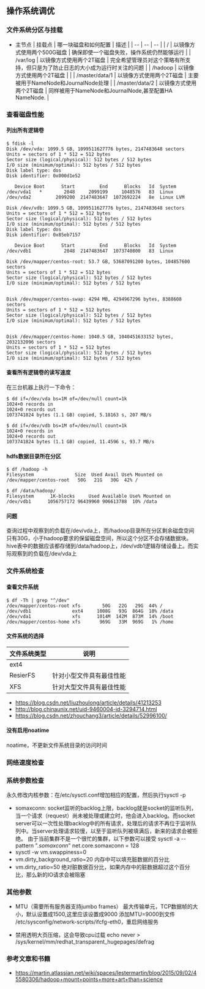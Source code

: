 ## 操作系统调优
### 文件系统分区与挂载
+ 主节点
| 挂载点         | 哪一块磁盘和如何配置       | 描述                                                                           |
| --             | --                         | --                                                                             |
| /              | 以镜像方式使用两个500G磁盘 | 确保即使一个磁盘失败，操作系统仍然能够运行                                     |
| /var/log       | 以镜像方式使用两个2T磁盘   | 完全希望管理员对这个策略有所支持，但只是为了防止日志的大小成为运行时关注的问题 |
| /hadoop        | 以镜像方式使用两个2T磁盘   |                                                                                |
| /master/data/1 | 以镜像方式使用两个2T磁盘   | 主要被用于NameNode和JournalNode处理                                            |
| /master/data/2 | 以镜像方式使用两个2T磁盘   | 同样被用于NameNode和JournalNode,甚至配置HA NameNode.                            |

### 查看磁盘性能
#### 列出所有逻辑卷
```shell
$ fdisk -l
Disk /dev/vda: 1099.5 GB, 1099511627776 bytes, 2147483648 sectors
Units = sectors of 1 * 512 = 512 bytes
Sector size (logical/physical): 512 bytes / 512 bytes
I/O size (minimum/optimal): 512 bytes / 512 bytes
Disk label type: dos
Disk identifier: 0x000d1e52

   Device Boot      Start         End      Blocks   Id  System
/dev/vda1   *        2048     2099199     1048576   83  Linux
/dev/vda2         2099200  2147483647  1072692224   8e  Linux LVM

Disk /dev/vdb: 1099.5 GB, 1099511627776 bytes, 2147483648 sectors
Units = sectors of 1 * 512 = 512 bytes
Sector size (logical/physical): 512 bytes / 512 bytes
I/O size (minimum/optimal): 512 bytes / 512 bytes
Disk label type: dos
Disk identifier: 0x85eb7157

   Device Boot      Start         End      Blocks   Id  System
/dev/vdb1            2048  2147483647  1073740800   83  Linux

Disk /dev/mapper/centos-root: 53.7 GB, 53687091200 bytes, 104857600 sectors
Units = sectors of 1 * 512 = 512 bytes
Sector size (logical/physical): 512 bytes / 512 bytes
I/O size (minimum/optimal): 512 bytes / 512 bytes


Disk /dev/mapper/centos-swap: 4294 MB, 4294967296 bytes, 8388608 sectors
Units = sectors of 1 * 512 = 512 bytes
Sector size (logical/physical): 512 bytes / 512 bytes
I/O size (minimum/optimal): 512 bytes / 512 bytes


Disk /dev/mapper/centos-home: 1040.5 GB, 1040451633152 bytes, 2032132096 sectors
Units = sectors of 1 * 512 = 512 bytes
Sector size (logical/physical): 512 bytes / 512 bytes
I/O size (minimum/optimal): 512 bytes / 512 bytes
```
#### 查看所有逻辑卷的读写速度
在三台机器上执行一下命令：
```shell
$ dd if=/dev/vda bs=1M of=/dev/null count=1k
1024+0 records in
1024+0 records out
1073741824 bytes (1.1 GB) copied, 5.18163 s, 207 MB/s
```
```shell
$ dd if=/dev/vdb bs=1M of=/dev/null count=1k
1024+0 records in
1024+0 records out
1073741824 bytes (1.1 GB) copied, 11.4596 s, 93.7 MB/s
```
#### hdfs数据目录所在分区
```shell 
$ df /hadoop -h
Filesystem               Size  Used Avail Use% Mounted on
/dev/mapper/centos-root   50G   21G   30G  42% /
```

```shell
$ df /data/hadoop/
Filesystem      1K-blocks     Used Available Use% Mounted on
/dev/vdb1      1056757172 96439960 906613788  10% /data
```
#### 问题
查询过程中观察到的负载在/dev/vda上，而/hadoop目录所在分区剩余磁盘空间只有30G，小于hadoop要求的保留磁盘空间，所以这个分区不会存储数据块。hive表中的数据应该都存储到/data/hadoop上，/dev/vdb1逻辑存储设备上。而实际观察到的负载在/dev/vda上

### 文件系统检查
#### 查看文件系统
```shell
$ df -Th | grep "^/dev"
/dev/mapper/centos-root xfs        50G   22G   29G  44% /
/dev/vdb1               ext4     1008G   93G  864G  10% /data
/dev/vda1               xfs      1014M  142M  873M  14% /boot
/dev/mapper/centos-home xfs       969G   33M  969G   1% /home
```
#### 文件系统的选择
| 文件系统类型 | 说明                     |
| --           | --                       |
| ext4         |                          |
| ResierFS     | 针对小型文件具有最佳性能 |
| XFS          | 针对大型文件具有最佳性能 |

+ https://blog.csdn.net/liuzhoulong/article/details/41213253
+ http://blog.chinaunix.net/uid-9460004-id-3294714.html
+ https://blog.csdn.net/zhouchang3/article/details/52996100/
#### 没有启用noatime
noatime，不更新文件系统目录的访问时间

### 网络速度检查

### 系统参数检查
永久修改内核参数：在/etc/sysctl.conf增加相应的配置，然后执行sysctl -p
+ somaxconn: socket监听的backlog上限，backlog就是socket的监听队列，当一个请求（request）尚未被处理或建立时，他会进入backlog。而socket server可以一次性处理backlog中的所有请求，处理后的请求不再位于监听队列中。当server处理请求较慢，以至于监听队列被填满后，新来的请求会被拒绝。
由于当前集群不是一个很忙的集群，以下参数可以接受
sysctl -a --pattern ".*somaxconn*"
net.core.somaxconn = 128
+ sysctl -w vm.swappiness=0
+ vm.dirty_background_ratio=20 
内存中可以填充脏数据的百分比
+ vm.dirty_ratio=50 
绝对脏数据百分比，如果内存中的脏数据超过这个百分比，那么新的IO请求会被阻塞

### 其他参数
+ MTU（需要所有服务器支持jumbo frames） 最大传输单元，TCP数据帧的大小，默认设置成1500,这里应该设置成9000
添加MTU=9000到文件 /etc/sysconfig/network-scripts/ifcfg-eth0，重启网络服务

+ 禁用透明大页压缩，这会导致cpu过载
echo never > /sys/kernel/mm/redhat_transparent_hugepages/defrag

### 参考文章和书籍
+ https://martin.atlassian.net/wiki/spaces/lestermartin/blog/2015/09/02/45580306/hadoop+mount+points+more+art+than+science

